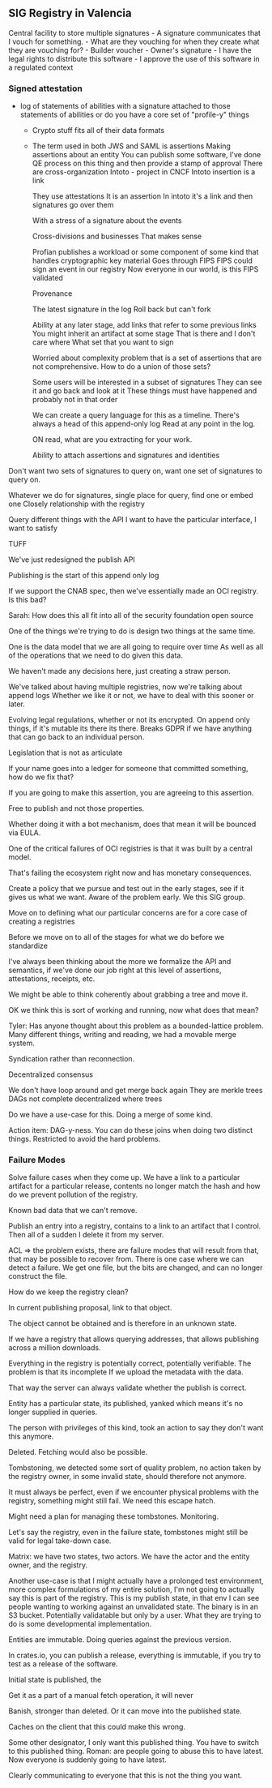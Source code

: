 ## SIG Registry in Valencia

Central facility to store multiple signatures
    - A signature communicates that I vouch for something.
    - What are they vouching for when they create what they are vouching for?
        - Builder voucher
        - Owner's signature
            - I have the legal rights to distribute this software
            - I approve the use of this software in a regulated context

### Signed attestation

- log of statements of abilities with a signature attached to those statements of abilities or do you have a core set of "profile-y" things

  - Crypto stuff fits all of their data formats

  - The term used in both JWS and SAML is assertions
    Making assertions about an entity
    You can publish some software, I've done QE process on this thing and then provide a stamp of approval
    There are cross-organization
    Intoto - project in CNCF
    Intoto insertion is a link

    They use attestations
    It is an assertion
    In intoto it's a link and then signatures go over them

    With a stress of a signature about the events

    Cross-divisions and businesses
    That makes sense

    Profian publishes a workload or some component of some kind that handles cryptographic key material
    Goes through FIPS
    FIPS could sign an event in our registry
    Now everyone in our world, is this FIPS validated

    Provenance

    The latest signature in the log
    Roll back but can't fork

    Ability at any later stage, add links that refer to some previous links
    You might inherit an artifact at some stage
    That is there and I don't care where
    What set that you want to sign

    Worried about complexity problem that is a set of assertions that are not comprehensive. How to do a union of those sets?

    Some users will be interested in a subset of signatures
    They can see it and go back and look at it
    These things must have happened and probably not in that order

    We can create a query language for this as a timeline. There's always a head of this append-only log
    Read at any point in the log.

    ON read, what are you extracting for your work.

    Ability to attach assertions and signatures and identities

Don't want two sets of signatures to query on, want one set of signatures to query on.

Whatever we do for signatures, single place for query, find one or embed one
Closely relationship with the registry

Query different things with the API
I want to have the particular interface, I want to satisfy

TUFF

We've just redesigned the publish API

Publishing is the start of this append only log

If we support the CNAB spec, then we've essentially made an OCI registry. Is this bad?

Sarah: How does this all fit into all of the security foundation open source

One of the things we're trying to do is design two things at the same time.

One is the data model that we are all going to require over time
As well as all of the operations that we need to do given this data.

We haven't made any decisions here, just creating a straw person.

We've talked about having multiple registries, now we're talking about append logs
Whether we like it or not, we have to deal with this sooner or later.

Evolving legal regulations, whether or not its encrypted.
On append only things, if it's mutable its there its there.
Breaks GDPR if we have anything that can go back to an individual person.

Legislation that is not as articulate

If your name goes into a ledger for someone that committed something, how do we fix that?

If you are going to make this assertion, you are agreeing to this assertion.

Free to publish and not those properties.

Whether doing it with a bot mechanism, does that mean it will be bounced via EULA.

One of the critical failures of OCI registries is that it was built by a central model.

That's failing the ecosystem right now and has monetary consequences.

Create a policy that we pursue and test out in the early stages, see if it gives us what we want. Aware of the problem early.
We this SIG group.

Move on to defining what our particular concerns are for a core case of creating a registries

Before we move on to all of the stages for what we do before we standardize

I've always been thinking about the more we formalize the API and semantics, if we've done our job right at this level of assertions, attestations, receipts, etc.

We might be able to think coherently about grabbing a tree and move it.

OK we think this is sort of working and running, now what does that mean?

Tyler: Has anyone thought about this problem as a bounded-lattice problem.  Many different things, writing and reading, we had a movable merge system.

Syndication rather than reconnection.

Decentralized consensus

We don't have loop around and get merge back again
They are merkle trees
DAGs not complete decentralized where trees

Do we have a use-case for this. Doing a merge of some kind.

Action item: DAG-y-ness. You can do these joins when doing two distinct things. Restricted to avoid the hard problems.

### Failure Modes

Solve failure cases when they come up. We have a link to a particular artifact for a particular release,
contents no longer match the hash and how do we prevent pollution of the registry.

Known bad data that we can't remove.

Publish an entry into a registry, contains to a link to an artifact that I control. Then all of a sudden I delete it from my server.

ACL => the problem exists, there are failure modes that will result from that, that may be possible to recover from.
There is one case where we can detect a failure. We get one file, but the bits are changed, and can no longer construct the file.

How do we keep the registry clean?

In current publishing proposal, link to that object.

The object cannot be obtained and is therefore in an unknown state.

If we have a registry that allows querying addresses, that allows publishing across a million downloads.

Everything in the registry is potentially correct, potentially verifiable. The problem is that its incomplete
If we upload the metadata with the data.

That way the server can always validate whether the publish is correct.

Entity has a particular state, its published, yanked which means it's no longer supplied in queries.

The person with privileges of this kind, took an action to say they don't want this anymore.

Deleted. Fetching would also be possible.

Tombstoning, we detected some sort of quality problem, no action taken by the registry owner, in some invalid state, should therefore not anymore.

It must always be perfect, even if we encounter physical problems with the registry, something might still fail. We need this escape hatch.

Might need a plan for managing these tombstones.
Monitoring.

Let's say the registry, even in the failure state, tombstones might still be valid for legal take-down case.

Matrix: we have two states, two actors. We have the actor and the entity owner, and the registry.

Another use-case is that I might actually have a prolonged test environment, more complex formulations of my entire solution, I'm not going to actually say this is part of the registry. This is my publish state, in that env I can see people wanting to working against an unvalidated state. The binary is in an S3 bucket. Potentially validatable but only by a user.  What they are trying to do is some developmental implementation.

Entities are immutable. Doing queries against the previous version.

In crates.io, you can publish a release, everything is immutable, if you try to test as a release of the software.

Initial state is published, the

Get it as a part of a manual fetch operation, it will never

Banish, stronger than deleted.
Or it can move into the published state.

Caches on the client that this could make this wrong.

Some other designator, I only want this published thing. You have to switch to this published thing.
Roman: are people going to abuse this to have latest. Now everyone is suddenly going to have latest.

Clearly communicating to everyone that this is not the thing you want.
